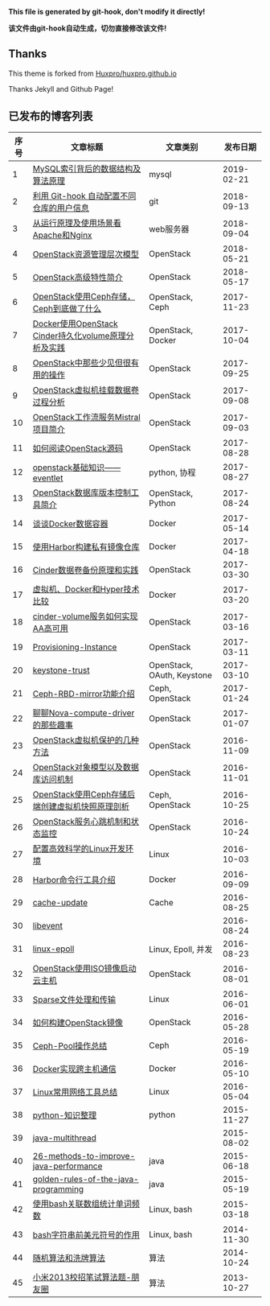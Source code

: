 **This file is generated by git-hook, don't modify it directly!**

**该文件由git-hook自动生成，切勿直接修改该文件!**

## Thanks

This theme is forked from [Huxpro/huxpro.github.io](https://github.com/Huxpro/huxpro.github.io)

Thanks Jekyll and Github Page!

## 已发布的博客列表

|序号|文章标题|文章类别|发布日期|
|----|----|----|----|
|1|[MySQL索引背后的数据结构及算法原理](https://www.jingh.top//2019/02/21/MySQL索引背后的数据结构及算法原理)|mysql|2019-02-21|
|2|[利用 Git-hook 自动配置不同仓库的用户信息](https://www.jingh.top//2018/09/13/利用-Git-hook-自动配置不同仓库的用户信息)|git|2018-09-13|
|3|[从运行原理及使用场景看Apache和Nginx](https://www.jingh.top//2018/09/04/从运行原理及使用场景看Apache和Nginx)|web服务器|2018-09-04|
|4|[OpenStack资源管理层次模型](https://www.jingh.top//2018/05/21/OpenStack资源管理层次模型)|OpenStack|2018-05-21|
|5|[OpenStack高级特性简介](https://www.jingh.top//2018/05/17/OpenStack高级特性简介)|OpenStack|2018-05-17|
|6|[OpenStack使用Ceph存储，Ceph到底做了什么](https://www.jingh.top//2017/11/23/OpenStack使用Ceph存储，Ceph到底做了什么)|OpenStack, Ceph|2017-11-23|
|7|[Docker使用OpenStack Cinder持久化volume原理分析及实践](https://www.jingh.top//2017/10/04/Docker使用OpenStack-Cinder持久化volume原理分析及实践)|OpenStack, Docker|2017-10-04|
|8|[OpenStack中那些少见但很有用的操作](https://www.jingh.top//2017/09/25/OpenStack中那些少见但很有用的操作)|OpenStack|2017-09-25|
|9|[OpenStack虚拟机挂载数据卷过程分析](https://www.jingh.top//2017/09/08/OpenStack虚拟机挂载数据卷过程分析)|OpenStack|2017-09-08|
|10|[OpenStack工作流服务Mistral项目简介](https://www.jingh.top//2017/09/03/OpenStack工作流服务Mistral项目简介)|OpenStack|2017-09-03|
|11|[如何阅读OpenStack源码](https://www.jingh.top//2017/08/28/如何阅读OpenStack源码)|OpenStack|2017-08-28|
|12|[openstack基础知识——eventlet](https://www.jingh.top//2017/08/27/openstack基础知识——eventlet)|python, 协程|2017-08-27|
|13|[OpenStack数据库版本控制工具简介](https://www.jingh.top//2017/08/24/OpenStack数据库版本控制工具简介)|OpenStack, Python|2017-08-24|
|14|[谈谈Docker数据容器](https://www.jingh.top//2017/05/14/谈谈Docker数据容器)|Docker|2017-05-14|
|15|[使用Harbor构建私有镜像仓库](https://www.jingh.top//2017/04/18/使用Harbor构建私有镜像仓库)|Docker|2017-04-18|
|16|[Cinder数据卷备份原理和实践](https://www.jingh.top//2017/03/30/Cinder数据卷备份原理和实践)|OpenStack|2017-03-30|
|17|[虚拟机、Docker和Hyper技术比较](https://www.jingh.top//2017/03/20/虚拟机、Docker和Hyper技术比较)|Docker|2017-03-20|
|18|[cinder-volume服务如何实现AA高可用](https://www.jingh.top//2017/03/16/cinder-volume服务如何实现AA高可用)|OpenStack|2017-03-16|
|19|[Provisioning-Instance](https://www.jingh.top//2017/03/11/Provisioning-Instance)|OpenStack|2017-03-11|
|20|[keystone-trust](https://www.jingh.top//2017/03/10/keystone-trust)|OpenStack, OAuth, Keystone|2017-03-10|
|21|[Ceph-RBD-mirror功能介绍](https://www.jingh.top//2017/01/24/Ceph-RBD-mirror功能介绍)|Ceph, OpenStack|2017-01-24|
|22|[聊聊Nova-compute-driver的那些趣事](https://www.jingh.top//2017/01/07/聊聊Nova-compute-driver的那些趣事)|OpenStack|2017-01-07|
|23|[OpenStack虚拟机保护的几种方法](https://www.jingh.top//2016/11/09/OpenStack虚拟机保护的几种方法)|OpenStack|2016-11-09|
|24|[OpenStack对象模型以及数据库访问机制](https://www.jingh.top//2016/11/01/OpenStack对象模型以及数据库访问机制)|OpenStack|2016-11-01|
|25|[OpenStack使用Ceph存储后端创建虚拟机快照原理剖析](https://www.jingh.top//2016/10/25/OpenStack使用Ceph存储后端创建虚拟机快照原理剖析)|Ceph, OpenStack|2016-10-25|
|26|[OpenStack服务心跳机制和状态监控](https://www.jingh.top//2016/10/24/OpenStack服务心跳机制和状态监控)|OpenStack|2016-10-24|
|27|[配置高效科学的Linux开发环境](https://www.jingh.top//2016/10/03/配置高效科学的Linux开发环境)|Linux|2016-10-03|
|28|[Harbor命令行工具介绍](https://www.jingh.top//2016/09/09/Harbor命令行工具介绍)|Docker|2016-09-09|
|29|[cache-update](https://www.jingh.top//2016/08/25/cache-update)|Cache|2016-08-25|
|30|[libevent](https://www.jingh.top//2016/08/24/libevent)||2016-08-24|
|31|[linux-epoll](https://www.jingh.top//2016/08/23/linux-epoll)|Linux, Epoll, 并发|2016-08-23|
|32|[OpenStack使用ISO镜像启动云主机](https://www.jingh.top//2016/08/01/OpenStack使用ISO镜像启动云主机)|OpenStack|2016-08-01|
|33|[Sparse文件处理和传输](https://www.jingh.top//2016/06/01/Sparse文件处理和传输)|Linux|2016-06-01|
|34|[如何构建OpenStack镜像](https://www.jingh.top//2016/05/28/如何构建OpenStack镜像)|OpenStack|2016-05-28|
|35|[Ceph-Pool操作总结](https://www.jingh.top//2016/05/19/Ceph-Pool操作总结)|Ceph|2016-05-19|
|36|[Docker实现跨主机通信](https://www.jingh.top//2016/05/10/Docker实现跨主机通信)|Docker|2016-05-10|
|37|[Linux常用网络工具总结](https://www.jingh.top//2016/05/04/Linux常用网络工具总结)|Linux|2016-05-04|
|38|[python-知识整理](https://www.jingh.top//2015/11/27/python-知识整理)|python|2015-11-27|
|39|[java-multithread](https://www.jingh.top//2015/08/02/java-multithread)||2015-08-02|
|40|[26-methods-to-improve-java-performance](https://www.jingh.top//2015/06/18/26-methods-to-improve-java-performance)|java|2015-06-18|
|41|[golden-rules-of-the-java-programming](https://www.jingh.top//2015/05/19/golden-rules-of-the-java-programming)|java|2015-05-19|
|42|[使用bash关联数组统计单词频数](https://www.jingh.top//2015/03/18/使用bash关联数组统计单词频数)|Linux, bash|2015-03-18|
|43|[bash字符串前美元符号的作用](https://www.jingh.top//2014/11/30/bash字符串前美元符号的作用)|Linux, bash|2014-11-30|
|44|[随机算法和洗牌算法](https://www.jingh.top//2014/10/24/随机算法和洗牌算法)|算法|2014-10-24|
|45|[小米2013校招笔试算法题-朋友圈](https://www.jingh.top//2013/10/27/小米2013校招笔试算法题-朋友圈)|算法|2013-10-27|
